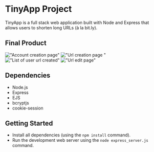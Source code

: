 # TinyApp Project

TinyApp is a full stack web application built with Node and Express that allows users to shorten long URLs (à la bit.ly).

## Final Product

!["Account creation page"](#)
!["Url creation page "](#)
!["List of user url created"](#)
!["Url edit page"](#)

## Dependencies

- Node.js
- Express
- EJS
- bcryptjs
- cookie-session

## Getting Started

- Install all dependencies (using the `npm install` command).
- Run the development web server using the `node express_server.js` command.